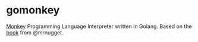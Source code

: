 # gomonkey

[Monkey](https://monkeylang.org/) Programming Language Interpreter written in Golang.
Based on the [book](https://interpreterbook.com) from @mrnugget.
